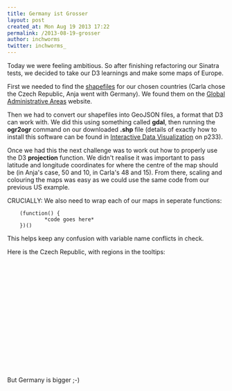 ```yaml
---
title: Germany ist Grosser
layout: post
created_at: Mon Aug 19 2013 17:22
permalink: /2013-08-19-grosser
author: inchworms
twitter: inchworms_
---
```


Today we were feeling ambitious. So after finishing refactoring our Sinatra tests, we decided to take our D3 learnings and make some maps of Europe.

First we needed to find the [shapefiles](http://en.wikipedia.org/wiki/Shapefile) for our chosen countries (Carla chose the Czech Republic, Anja went with Germany). We found them on the [Global Administrative Areas](http://gadm.org/) website. 

Then we had to convert our shapefiles into GeoJSON files, a format that D3 can work with. We did this using something called **gdal**, then running the **ogr2ogr** command on our downloaded **.shp** file (details of exactly how to install this software can be found in [Interactive Data Visualization](http://shop.oreilly.com/product/0636920026938.do) on p233).

Once we had this the next challenge was to work out how to properly use the D3 **projection** function. We didn't realise it was important to pass latitude and longitude coordinates for where the centre of the map should be (in Anja's case, 50 and 10, in Carla's 48 and 15). From there, scaling and colouring the maps was easy as we could use the same code from our previous US example. 

CRUCIALLY: We also need to wrap each of our maps in seperate functions:

		(function() {
				*code goes here*
		})()

This helps keep any confusion with variable name conflicts in check.

Here is the Czech Republic, with regions in the tooltips:

<div id="geo_mapping_cz" style="height: 250px;"></div>
<script type="text/javascript">
(function() {

	//Width and height
	var wcz = 620;
	var hcz = 350;

	//Easy colors accessible via a 10-step ordinal scale
	var czech_color = d3.scale.category10();

	//div set up
	var div = d3.select("body").append("div")   
      .attr("class", "tooltip_geomapping")               
      .style("opacity", 0);

	//Define map projection
	var projection = d3.geo.mercator()
	.center([15, 49])
	.scale(16000)
	.translate([wcz / 2, hcz / 2]);

	//Define path generator
	var path = d3.geo.path()
					 .projection(projection);

	//Create SVG element
	var svg = d3.select("#geo_mapping_cz")
				.append("svg")
				.attr("width", wcz)
				.attr("height", hcz);

	//Load in GeoJSON data
	d3.json("/data/CZE_adm1.json", function(json) {
		
		//Bind data and create one path per GeoJSON feature
		svg.selectAll("path")
		   .data(json.features)
		   .enter()
		   .append("path")
		   .attr("d", path)
		   .style("fill", function(d, i) {
	    	return czech_color(i);
	    })
		   .style("stroke", 'rgb(256,256,256)')
	   		.on("mouseover", function(d) {      
          div
              .transition()        
              .duration(200)      
              .style("opacity", .9);      
          div
              .html(d.properties.NAME_1)
              .style("left", (d3.event.pageX) + "px")     
              .style("top", (d3.event.pageY - 28) + "px");    
        })                  
        .on("mouseout", function(d) {       
          div
            .transition()        
            .duration(500)      
            .style("opacity", 0);   
       });

	});
})()
</script>

But Germany is bigger ;-)

<div id="geo_mapping_de" style="margin-top: -160px;"></div>
<script type="text/javascript">
(function() {
	//Width and height
	var w2 = 620;
	var h2 = 800;
	var color_germany = d3.scale.category10();     //builtin range of colors
	//Define default path generator
	var path_de = d3.geo.path()
	     .projection(d3.geo.mercator()
        .center([10, 52])
        .scale(16000)
        .translate([w2/2, h2/2]));
	var div = d3.select("body").append("div")
			.attr("class", "tooltip_geomapping")
			.style("opacity", 0);

	//Create SVG element
	var svg_de = d3.select("#geo_mapping_de")
				.append("svg")
				.attr("width", w2)
				.attr("height", h2);

	//Load in GeoJSON data
	d3.json("/data/country_germany_states.json", function(json) {
		
		//Bind data and create one path per GeoJSON feature
		svg_de.selectAll("path")
		  .data(json.features)
		  .enter()
		  .append("path")
		  .attr("d", path_de)
		  .style("fill", function(d, i) { return color_germany(i); })
			.style("stroke", 'rgb(256,256,256)')
			.on("mouseover", function(d) {
        		div
        				.transition()
            		.duration(200)
            		.style("opacity", .9);
        		div
        				.html(d.properties.NAME_1)
            		.style("left", (d3.event.pageX) + "px")
            		.style("top", (d3.event.pageY - 28) + "px");
        	})                  
    			.on("mouseout", function(d) {
        		div
        			.transition()
            	.duration(500)
              .style("opacity", 0);
    			});
    });
})()
</script>
